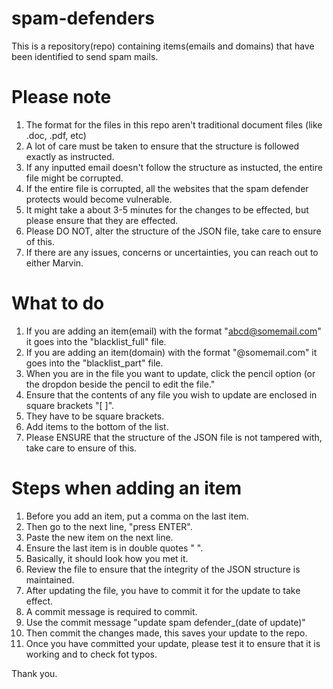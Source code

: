 # spam-defenders 
This is a repository(repo) containing items(emails and domains) that have been identified to send spam mails.

# Please note
1. The format for the files in this repo aren't traditional document files (like .doc, .pdf, etc)
2. A lot of care must be taken to ensure that the structure is followed exactly as instructed.
3. If any inputted email doesn't follow the structure as instucted, the entire file might be corrupted.
4. If the entire file is corrupted, all the websites that the spam defender protects would become vulnerable.
5. It might take a about 3-5 minutes for the changes to be effected, but please ensure that they are effected.
6. Please DO NOT, alter the structure of the JSON file, take care to ensure of this.
7. If there are any issues, concerns or uncertainties, you can reach out to either Marvin.

# What to do
1. If you are adding an item(email) with the format "abcd@somemail.com" it goes into the "blacklist_full" file.
2. If you are adding an item(domain) with the format "@somemail.com" it goes into the "blacklist_part" file.
3. When you are in the file you want to update, click the pencil option (or the dropdon beside the pencil to edit the file." 
4. Ensure that the contents of any file you wish to update are enclosed in square brackets "[ ]".
5. They have to be square brackets.
6. Add items to the bottom of the list.
7. Please ENSURE that the structure of the JSON file is not tampered with, take care to ensure of this.

# Steps when adding an item
1. Before you add an item, put a comma on the last item.
2. Then go to the next line, "press ENTER".
3. Paste the new item on the next line.
4. Ensure the last item is in double quotes " ".
5. Basically, it should look how you met it.
6. Review the file to ensure that the integrity of the JSON structure is maintained.
7. After updating the file, you have to commit it for the update to take effect.
8. A commit message is required to commit.
9. Use the commit message "update spam defender_(date of update)"
10. Then commit the changes made, this saves your update to the repo.
11. Once you have committed your update, please test it to ensure that it is working and to check fot typos.

Thank you.
